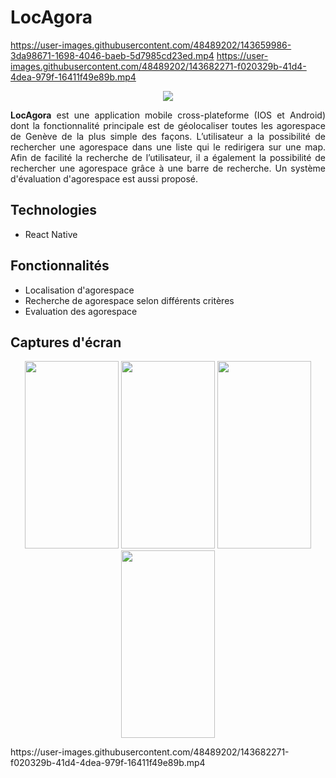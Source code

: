 # LocAgora
https://user-images.githubusercontent.com/48489202/143659986-3da98671-1698-4046-baeb-5d7985cd23ed.mp4
https://user-images.githubusercontent.com/48489202/143682271-f020329b-41d4-4dea-979f-16411f49e89b.mp4

<p align="center">
  <img src="https://user-images.githubusercontent.com/48489202/143305206-04ef9213-d99b-4e39-8c49-5fff5dac33b0.png">
</p>
<p align="justify">
<b>LocAgora</b> est une application mobile cross-plateforme (IOS et Android) dont la fonctionnalité principale est de géolocaliser toutes les agorespace de Genève de la plus simple des façons. L’utilisateur a la possibilité de rechercher une agorespace dans une liste qui le redirigera sur une map. Afin de facilité la recherche de l’utilisateur, il a également la possibilité de rechercher une agorespace grâce à une barre de recherche. Un système d'évaluation d'agorespace est aussi proposé.
</p>

## Technologies
* React Native
	
## Fonctionnalités
* Localisation d'agorespace
* Recherche de agorespace selon différents critères
* Evaluation des agorespace

## Captures d'écran
<p align="center">
	<img width="150" height="300" src="https://user-images.githubusercontent.com/48489202/143681976-06094348-1cf4-4970-90c4-c9d6ab618a65.jpeg">
	<img width="150" height="300" src="https://user-images.githubusercontent.com/48489202/143681974-4efafe25-fa88-4da6-83ce-69aadfd98328.jpeg">
	<img width="150" height="300" src="https://user-images.githubusercontent.com/48489202/143681977-cbc68d18-3a61-4abd-9469-5c6b6590591d.jpeg">
	<img width="150" height="300" src="https://user-images.githubusercontent.com/48489202/143681975-72afb860-0d68-43a5-ac7e-9ab7870a560f.jpeg">	
</p>
https://user-images.githubusercontent.com/48489202/143682271-f020329b-41d4-4dea-979f-16411f49e89b.mp4
